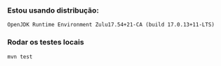 ### Estou usando distribução: 
`OpenJDK Runtime Environment Zulu17.54+21-CA (build 17.0.13+11-LTS)`

### Rodar os testes locais
`mvn test`



